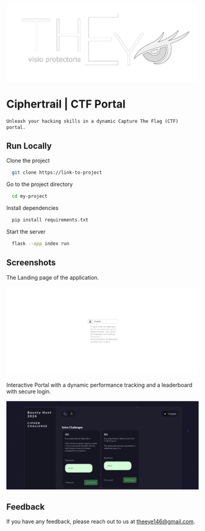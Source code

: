 <img src="https://github.com/lohithgsk/theeye-ciphertrail/blob/main/static/theye.png" alt="logo" width="500">

# Ciphertrail | CTF Portal

    Unleash your hacking skills in a dynamic Capture The Flag (CTF) portal.
    
## Run Locally

Clone the project

```bash
  git clone https://link-to-project
```

Go to the project directory

```bash
  cd my-project
```

Install dependencies

```bash
  pip install requirements.txt
```

Start the server

```bash
  flask --app index run
```

## Screenshots

The Landing page of the application. <br><br>
![App Screenshot](https://github.com/lohithgsk/theeye-ciphertrail/blob/main/static/homepage.png)

Interactive Portal with a dynamic performance tracking and a leaderboard with secure login.<br><br>
![App Screenshot](https://github.com/lohithgsk/theeye-ciphertrail/blob/main/static/portal.png)


## Feedback

If you have any feedback, please reach out to us at theeye146@gmail.com.

